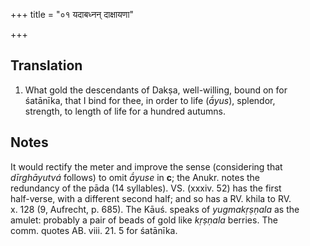 +++
title = "०१ यदाबध्नन् दाक्षायणा"

+++
## Translation
1. What gold the descendants of Dakṣa, well-willing, bound on for  
śatānīka, that I bind for thee, in order to life (*ā́yus*), splendor,  
strength, to length of life for a hundred autumns.

## Notes
It would rectify the meter and improve the sense (considering that  
*dīrghāyutvá* follows) to omit *ā́yuse* in **c**; the Anukr. notes the  
redundancy of the pāda (14 syllables). VS. (xxxiv. 52) has the first  
half-verse, with a different second half; and so has a RV. khila to RV.  
x. 128 (9, Aufrecht, p. 685). The Kāuś. speaks of *yugmakṛṣṇala* as the  
amulet: probably a pair of beads of gold like *kṛṣṇala* berries. The  
comm. quotes AB. viii. 21. 5 for śatānīka.
